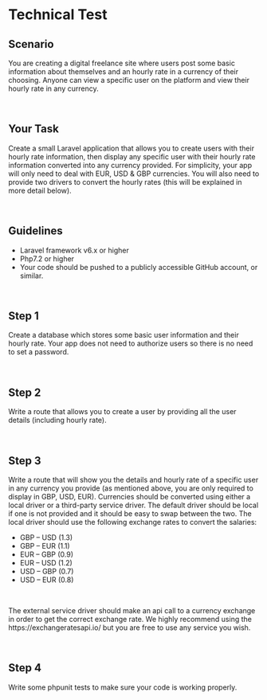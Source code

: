 <h1>Technical Test</h1>

<h2>Scenario</h2>

<p>
    You are creating a digital freelance site where users post some basic information about
    themselves and an hourly rate in a currency of their choosing. Anyone can view a specific
    user on the platform and view their hourly rate in any currency.
</p>
<br>
<h2>Your Task</h2>

<p>
    Create a small Laravel application that allows you to create users with their hourly rate
    information, then display any specific user with their hourly rate information converted into
    any currency provided. For simplicity, your app will only need to deal with EUR, USD & GBP
    currencies. You will also need to provide two drivers to convert the hourly rates (this will be
    explained in more detail below).
</p>
<br>
<h2>Guidelines</h2>

<ul>
    <li>Laravel framework v6.x or higher</li>
    <li>Php7.2 or higher</li>
    <li>Your code should be pushed to a publicly accessible GitHub account, or similar.</li>
</ul>
<br>
<h2>Step 1</h2>

<p>
    Create a database which stores some basic user information and their hourly rate. Your app
    does not need to authorize users so there is no need to set a password.
</p>
<br>
<h2>Step 2</h2>

<p>
    Write a route that allows you to create a user by providing all the user details (including
    hourly rate).
</p>
<br>
<h2>Step 3</h2>

<p>
    Write a route that will show you the details and hourly rate of a specific user in any currency
    you provide (as mentioned above, you are only required to display in GBP, USD, EUR).
    Currencies should be converted using either a local driver or a third-party service driver. The
    default driver should be local if one is not provided and it should be easy to swap between
    the two. The local driver should use the following exchange rates to convert the salaries:
</p>

<ul>
    <li>GBP – USD (1.3)</li>
    <li>GBP – EUR (1.1)</li>
    <li>EUR – GBP (0.9)</li>
    <li>EUR – USD (1.2)</li>
    <li>USD – GBP (0.7)</li>
    <li>USD – EUR (0.8)</li>
</ul>

<br>
<p>
    The external service driver should make an api call to a currency exchange in order to get
    the correct exchange rate. We highly recommend using the https://exchangeratesapi.io/ but 
    you are free to use any service you wish.
</p>
<br>
<h2>Step 4</h2>

<p>
    Write some phpunit tests to make sure your code is working properly.
</p>

